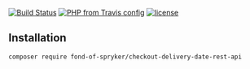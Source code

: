 [![Build Status](https://travis-ci.org/fond-of/spryker-checkout-delivery-date-rest-api.svg?branch=master)](https://travis-ci.org/fond-of/spryker-checkout-delivery-date-rest-api)
[![PHP from Travis config](https://img.shields.io/travis/php-v/symfony/symfony.svg)](https://php.net/)
[![license](https://img.shields.io/github/license/mashape/apistatus.svg)](https://packagist.org/packages/fond-of-spryker/checkout-delivery-date-rest-api)

## Installation

```
composer require fond-of-spryker/checkout-delivery-date-rest-api
```
